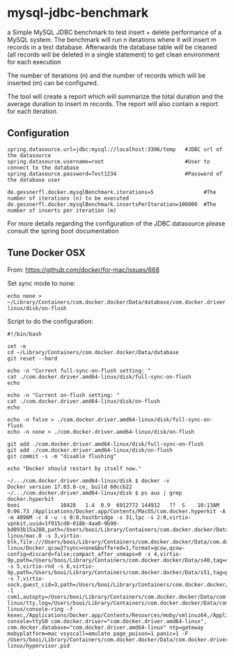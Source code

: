 # mysql-jdbc-benchmark
a Simple MySQL JDBC benchmark to test insert + delete performance of a MySQL system.
The benchmark will run n iterations where it will insert m records in a test database.
Afterwards the database table will be cleaned (all records will be deleted in a single 
statement) to get clean environment for each execution
 
The number of iterations (n) and the number of records which will be inserted (m) can be 
configured.

The tool will create a report which will summarize the total duration and the average duration
to insert m records. The report will also contain a report for each iteration.

## Configuration

```
spring.datasource.url=jdbc:mysql://localhost:3306/temp   #JDBC url of the datasource
spring.datasource.username=root                          #User to connect to the database
spring.datasource.password=Test1234                      #Password of the database user

de.gessnerfl.docker.mysqlBenchmark.iterations=5                #The number of iterations (n) to be executed
de.gessnerfl.docker.mysqlBenchmark.insertsPerIteration=100000  #The number of inserts per iteration (m)
```

For more details regarding the configuration of the JDBC datasource please consult the spring 
boot documentation

## Tune Docker OSX
From: https://github.com/docker/for-mac/issues/668

Set sync mode to none:
```
echo none > ~/Library/Containers/com.docker.docker/Data/database/com.docker.driver.amd64-linux/disk/on-flush
```

Script to do the configuration:
```
#!/bin/bash

set -e
cd ~/Library/Containers/com.docker.docker/Data/database
git reset --hard

echo -n "Current full-sync-on-flush setting: "
cat ./com.docker.driver.amd64-linux/disk/full-sync-on-flush
echo

echo -n "Current on-flush setting: "
cat ./com.docker.driver.amd64-linux/disk/on-flush
echo

echo -n false > ./com.docker.driver.amd64-linux/disk/full-sync-on-flush
echo -n none > ./com.docker.driver.amd64-linux/disk/on-flush

git add ./com.docker.driver.amd64-linux/disk/full-sync-on-flush
git add ./com.docker.driver.amd64-linux/disk/on-flush
git commit -s -m "disable flushing"

echo "Docker should restart by itself now."
```

```
~/.../com.docker.driver.amd64-linux/disk $ docker -v
Docker version 17.03.0-ce, build 60ccb22
~/.../com.docker.driver.amd64-linux/disk $ ps aux | grep docker.hyperkit
booi             10428   1.4  0.9  6912772 144912   ??  S    10:13AM   0:06.73 /Applications/Docker.app/Contents/MacOS/com.docker.hyperkit -A -m 4096M -c 4 -u -s 0:0,hostbridge -s 31,lpc -s 2:0,virtio-vpnkit,uuid=1f915cd0-018b-4aa0-9b90-bd093b15a288,path=/Users/booi/Library/Containers/com.docker.docker/Data/s50,macfile=/Users/booi/Library/Containers/com.docker.docker/Data/com.docker.driver.amd64-linux/mac.0 -s 3,virtio-blk,file:///Users/booi/Library/Containers/com.docker.docker/Data/com.docker.driver.amd64-linux/Docker.qcow2?sync=none&buffered=1,format=qcow,qcow-config=discard=false;compact_after_unmaps=0 -s 4,virtio-9p,path=/Users/booi/Library/Containers/com.docker.docker/Data/s40,tag=db -s 5,virtio-rnd -s 6,virtio-9p,path=/Users/booi/Library/Containers/com.docker.docker/Data/s51,tag=port -s 7,virtio-sock,guest_cid=3,path=/Users/booi/Library/Containers/com.docker.docker/Data,guest_forwards=2376;1525 -l com1,autopty=/Users/booi/Library/Containers/com.docker.docker/Data/com.docker.driver.amd64-linux/tty,log=/Users/booi/Library/Containers/com.docker.docker/Data/com.docker.driver.amd64-linux/console-ring -f kexec,/Applications/Docker.app/Contents/Resources/moby/vmlinuz64,/Applications/Docker.app/Contents/Resources/moby/initrd.img,earlyprintk=serial console=ttyS0 com.docker.driver="com.docker.driver.amd64-linux", com.docker.database="com.docker.driver.amd64-linux" ntp=gateway mobyplatform=mac vsyscall=emulate page_poison=1 panic=1 -F /Users/booi/Library/Containers/com.docker.docker/Data/com.docker.driver.amd64-linux/hypervisor.pid
```
